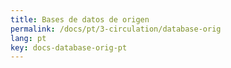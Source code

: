 ```yaml
---
title: Bases de datos de origen
permalink: /docs/pt/3-circulation/database-orig
lang: pt
key: docs-database-orig-pt
---
```

